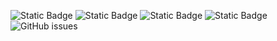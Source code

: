 ![Static Badge](https://img.shields.io/badge/blacklists-60-000000) ![Static Badge](https://img.shields.io/badge/blacklisted-2688521-cc0000) ![Static Badge](https://img.shields.io/badge/whitelisted-2245-00CC00) ![Static Badge](https://img.shields.io/badge/streaming_blacklist-28107-000000) ![GitHub issues](https://img.shields.io/github/issues/fabriziosalmi/blacklists)
